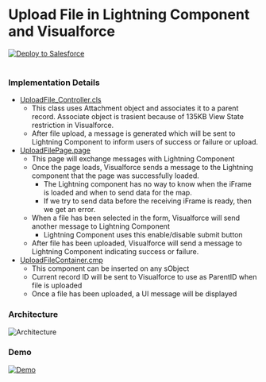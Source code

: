 # Upload File in Lightning Component and Visualforce


<a href="https://githubsfdeploy.herokuapp.com?owner=hiepllp&repo=Blog-LC-VF-UploadFile">
  <img alt="Deploy to Salesforce"
       src="https://raw.githubusercontent.com/afawcett/githubsfdeploy/master/deploy.png">
</a>
<br/><br/>


### Implementation Details


* [UploadFile_Controller.cls](https://github.com/jrattanpal/Blog-LC-VF-UploadFile/blob/master/src/classes/UploadFile_Controller.cls)
    * This class uses Attachment object and associates it to a parent record. Associate object is trasient because of 135KB View State restriction in Visualforce.
    * After file upload, a message is generated which will be sent to Lightning Component to inform users of success or failure or upload.
* [UploadFilePage.page](https://github.com/jrattanpal/Blog-LC-VF-UploadFile/blob/master/src/pages/UploadFilePage.page)
    * This page will exchange messages with Lightning Component
    * Once the page loads, Visualforce sends a message to the Lightning component that the page was successfully loaded.
        * The Lightning component has no way to know when the iFrame is loaded and when to send data for the map.
        * If we try to send data before the receiving iFrame is ready, then we get an error.
    * When a file has been selected in the form, Visualforce will send another message to Lightning Component
        * Lightning Component uses this enable/disable submit button
    * After file has been uploaded, Visualforce will send a message to Lightning Component indicating success or failure.
* [UploadFileContainer.cmp](https://github.com/jrattanpal/Blog-LC-VF-UploadFile/blob/master/src/aura/UploadFileContainer/UploadFileContainer.cmp)
    * This component can be inserted on any sObject
    * Current record ID will be sent to Visualforce to use as ParentID when file is uploaded
    * Once a file has been uploaded, a UI message will be displayed

### Architecture

![Architecture](https://raw.githubusercontent.com/jrattanpal/Blog-LC-VF-UploadFile/master/Resources/Assets/UploadFile_Architecture.png)

### Demo

[![Demo](https://img.youtube.com/vi/BgGMUIYNP-0/0.jpg)](https://www.youtube.com/watch?v=BgGMUIYNP-0)
